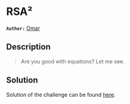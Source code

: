 # RSA²

**`Author:`** [Omar]()

## Description

> Are you good with equations? Let me see.






  





## Solution
Solution of the challenge can be found [here](solution/).
